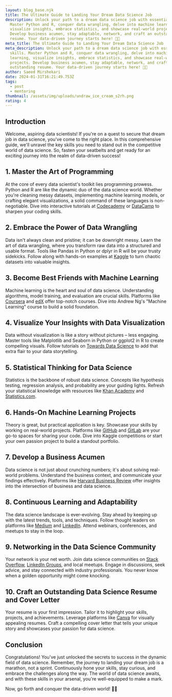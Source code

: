 ```yaml
---
layout: blog_base.njk
title: The Ultimate Guide to Landing Your Dream Data Science Job
description: Unlock your path to a dream data science job with essential skills.
  Master Python and R, conquer data wrangling, delve into machine learning,
  visualize insights, embrace statistics, and showcase real-world projects.
  Develop business acumen, stay adaptable, network, and craft an outstanding
  resume. Your data-driven journey starts here! 🚀✨
meta_title: The Ultimate Guide to Landing Your Dream Data Science Job
meta_description: Unlock your path to a dream data science job with essential
  skills. Master Python and R, conquer data wrangling, delve into machine
  learning, visualize insights, embrace statistics, and showcase real-world
  projects. Develop business acumen, stay adaptable, network, and craft an
  outstanding resume. Your data-driven journey starts here! 🚀✨
author: Saeed Mirshekari
date: 2024-01-31T16:21:49.753Z
tags:
  - post
  - mentoring
thumbnail: /assets/img/uploads/undraw_ice_cream_s2rh.png
rating: 4
---
```



## Introduction

Welcome, aspiring data scientists! If you're on a quest to secure that dream job in data science, you've come to the right place. In this comprehensive guide, we'll unravel the key skills you need to stand out in the competitive world of data science. So, fasten your seatbelts and get ready for an exciting journey into the realm of data-driven success!

## 1. **Master the Art of Programming**

At the core of every data scientist's toolkit lies programming prowess. Python and R are like the dynamic duo of the data science world. Whether you're cleaning messy datasets, implementing machine learning models, or crafting elegant visualizations, a solid command of these languages is non-negotiable. Dive into interactive tutorials at [Codecademy](https://www.codecademy.com/) or [DataCamp](https://www.datacamp.com/) to sharpen your coding skills.

## 2. **Embrace the Power of Data Wrangling**

Data isn't always clean and pristine; it can be downright messy. Learn the art of data wrangling, where you transform raw data into a structured and usable format. Tools like Pandas in Python or dplyr in R will be your trusty sidekicks. Follow along with hands-on examples at [Kaggle](https://www.kaggle.com/learn/data-cleaning) to turn chaotic datasets into valuable insights.

## 3. **Become Best Friends with Machine Learning**

Machine learning is the heart and soul of data science. Understanding algorithms, model training, and evaluation are crucial skills. Platforms like [Coursera](https://www.coursera.org/) and [edX](https://www.edx.org/) offer top-notch courses. Dive into Andrew Ng's "Machine Learning" course to build a solid foundation.

## 4. **Visualize Your Insights with Data Visualization**

Data without visualization is like a story without pictures – less engaging. Master tools like Matplotlib and Seaborn in Python or ggplot2 in R to create compelling visuals. Follow tutorials on [Towards Data Science](https://towardsdatascience.com/) to add that extra flair to your data storytelling.

## 5. **Statistical Thinking for Data Science**

Statistics is the backbone of robust data science. Concepts like hypothesis testing, regression analysis, and probability are your guiding lights. Refresh your statistical knowledge with resources like [Khan Academy](https://www.khanacademy.org/math/statistics-probability) and [Statistics.com](https://www.statistics.com/).

## 6. **Hands-On Machine Learning Projects**

Theory is great, but practical application is key. Showcase your skills by working on real-world projects. Platforms like [GitHub](https://github.com/) and [GitLab](https://about.gitlab.com/) are your go-to spaces for sharing your code. Dive into Kaggle competitions or start your own passion project to build a standout portfolio.

## 7. **Develop a Business Acumen**

Data science is not just about crunching numbers; it's about solving real-world problems. Understand the business context, and communicate your findings effectively. Platforms like [Harvard Business Review](https://hbr.org/) offer insights into the intersection of business and data science.

## 8. **Continuous Learning and Adaptability**

The data science landscape is ever-evolving. Stay ahead by keeping up with the latest trends, tools, and techniques. Follow thought leaders on platforms like [Medium](https://medium.com/) and [LinkedIn](https://www.linkedin.com/). Attend webinars, conferences, and meetups to stay in the loop.

## 9. **Networking in the Data Science Community**

Your network is your net worth. Join data science communities on [Stack Overflow](https://stackoverflow.com/), [LinkedIn Groups](https://www.linkedin.com/groups/), and local meetups. Engage in discussions, seek advice, and stay connected with industry professionals. You never know when a golden opportunity might come knocking.

## 10. **Craft an Outstanding Data Science Resume and Cover Letter**

Your resume is your first impression. Tailor it to highlight your skills, projects, and achievements. Leverage platforms like [Canva](https://www.canva.com/) for visually appealing resumes. Craft a compelling cover letter that tells your unique story and showcases your passion for data science.

## Conclusion

Congratulations! You've just unlocked the secrets to success in the dynamic field of data science. Remember, the journey to landing your dream job is a marathon, not a sprint. Continuously hone your skills, stay curious, and embrace the challenges along the way. The world of data science awaits, and with these skills in your arsenal, you're well-equipped to make a mark.

Now, go forth and conquer the data-driven world! 🚀✨